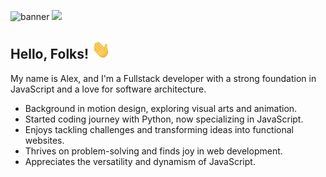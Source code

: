 ![banner](https://github.com/alexneres/alexneres/assets/92018151/f54b236e-fc9d-4e79-863c-5a72eaa5bea3)
<a href="https://www.linkedin.com/in/alexneresdev/"> <img src="https://img.shields.io/badge/linkedin-%230077B5.svg?style=for-the-badge&logo=linkedin&logoColor=white"/></a>
## Hello, Folks! <img src="https://raw.githubusercontent.com/alexneres/alexneres/main/wave.gif" width="30px" height="30px" />

My name is Alex, and I'm a Fullstack developer with a strong foundation in JavaScript and a love for software architecture.

- Background in motion design, exploring visual arts and animation.
- Started coding journey with Python, now specializing in JavaScript.
- Enjoys tackling challenges and transforming ideas into functional websites.
- Thrives on problem-solving and finds joy in web development.
- Appreciates the versatility and dynamism of JavaScript.



